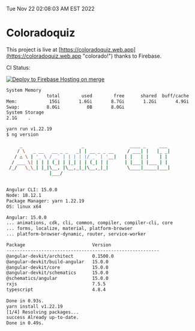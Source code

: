 Tue Nov 22 02:08:03 AM EST 2022

# Coloradoquiz


This project is live at [https://coloradoquiz.web.app](https://coloradoquiz.web.app "colorado!") thanks to Firebase.

CI Status: 

[![Deploy to Firebase Hosting on merge](https://github.com/teamkushal/coloradoquiz/actions/workflows/firebase-hosting-merge.yml/badge.svg)](https://github.com/teamkushal/coloradoquiz/actions/workflows/firebase-hosting-merge.yml)

```bash
System Memory
               total        used        free      shared  buff/cache   available
Mem:            15Gi       1.6Gi       8.7Gi       1.2Gi       4.9Gi        12Gi
Swap:          8.0Gi          0B       8.0Gi
System Storage
2.1G	.
```
```bash
yarn run v1.22.19
$ ng version

     _                      _                 ____ _     ___
    / \   _ __   __ _ _   _| | __ _ _ __     / ___| |   |_ _|
   / △ \ | '_ \ / _` | | | | |/ _` | '__|   | |   | |    | |
  / ___ \| | | | (_| | |_| | | (_| | |      | |___| |___ | |
 /_/   \_\_| |_|\__, |\__,_|_|\__,_|_|       \____|_____|___|
                |___/
    

Angular CLI: 15.0.0
Node: 18.12.1
Package Manager: yarn 1.22.19
OS: linux x64

Angular: 15.0.0
... animations, cdk, cli, common, compiler, compiler-cli, core
... forms, localize, material, platform-browser
... platform-browser-dynamic, router, service-worker

Package                         Version
---------------------------------------------------------
@angular-devkit/architect       0.1500.0
@angular-devkit/build-angular   15.0.0
@angular-devkit/core            15.0.0
@angular-devkit/schematics      15.0.0
@schematics/angular             15.0.0
rxjs                            7.5.5
typescript                      4.8.4
    
Done in 0.93s.
yarn install v1.22.19
[1/4] Resolving packages...
success Already up-to-date.
Done in 0.49s.
```
